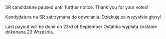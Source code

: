 SR candidature paused until further notice.
Thank you for your votes!

Kandydatura na SR zatrzymana do odwołania.
Dziękuję za wszystkie głosy!

Last payout will be done on 23rd of September
Ostatnia wypłata zostanie dokonana 23 Września.
